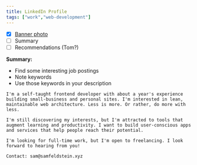 ```yaml
---
title: LinkedIn Profile
tags: ["work","web-development"]
---
```


- [x] [Banner photo](https://codepen.io/your-work)
- [ ] Summary
- [ ] Recommendations (Tom?)

**Summary:**

- Find some interesting job postings
- Note keywords
- Use those keywords in your description

```
I'm a self-taught frontend developer with about a year's experience building small-business and personal sites. I'm interested in lean, maintainable web architecture. Less is more. Or rather, do more with less.

I'm still discovering my interests, but I'm attracted to tools that augment learning and productivity. I want to build user-conscious apps and services that help people reach their potential.

I'm looking for full-time work, but I'm open to freelancing. I look forward to hearing from you!

Contact: sam@samfeldstein.xyz
```
